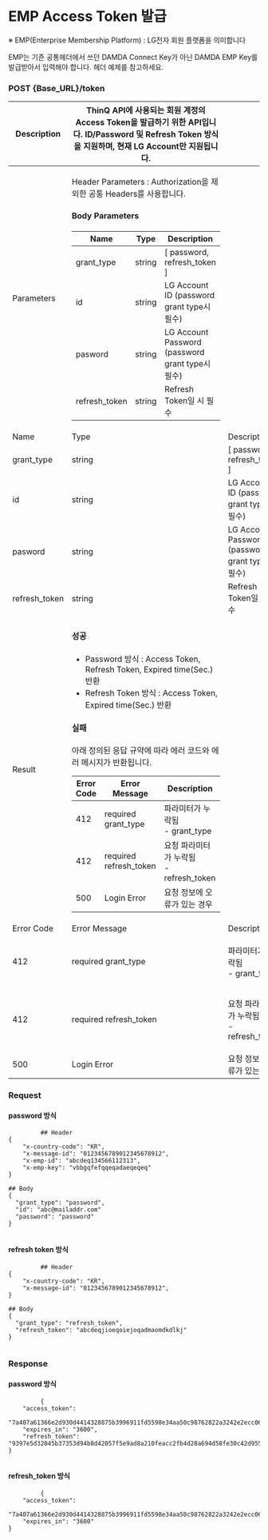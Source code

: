# EMP Access Token 발급

※ EMP(Enterprise Membership Platform) : LG전자 회원 플랫폼을 의미합니다

EMP는 기존 공통헤더에서 쓰던 DAMDA Connect Key가 아닌 DAMDA EMP Key를 발급받아서 입력해야 합니다. 헤더 예제를 참고하세요.

### POST {Base\_URL}/token

| Description    | ThinQ API에 사용되는 회원 계정의 Access Token을 발급하기 위한 API입니다. ID/Password 및 Refresh Token 방식을 지원하며, 현재 LG Account만 지원됩니다.                                                                                                                                                                                                                                                                                                                                                                                                                                                                         |                                               |
| -------------- | ---------------------------------------------------------------------------------------------------------------------------------------------------------------------------------------------------------------------------------------------------------------------------------------------------------------------------------------------------------------------------------------------------------------------------------------------------------------------------------------------------------------------------------------------------------------------------------------- | --------------------------------------------- |
| Parameters     | <p>Header Parameters : Authorization을 제외한 공통 Headers를 사용합니다.</p><h4>Body Parameters</h4><table><thead><tr><th>Name</th><th>Type</th><th>Description</th></tr></thead><tbody><tr><td>grant_type</td><td>string</td><td>[ password, refresh_token ]</td></tr><tr><td>id</td><td>string</td><td>LG Account ID (password grant type시 필수)</td></tr><tr><td>pasword</td><td>string</td><td>LG Account Password (password grant type시 필수)</td></tr><tr><td>refresh_token</td><td>string</td><td>Refresh Token일 시 필수</td></tr></tbody></table>                                                   |                                               |
| Name           | Type                                                                                                                                                                                                                                                                                                                                                                                                                                                                                                                                                                                     | Description                                   |
| grant\_type    | string                                                                                                                                                                                                                                                                                                                                                                                                                                                                                                                                                                                   | \[ password, refresh\_token ]                 |
| id             | string                                                                                                                                                                                                                                                                                                                                                                                                                                                                                                                                                                                   | LG Account ID (password grant type시 필수)       |
| pasword        | string                                                                                                                                                                                                                                                                                                                                                                                                                                                                                                                                                                                   | LG Account Password (password grant type시 필수) |
| refresh\_token | string                                                                                                                                                                                                                                                                                                                                                                                                                                                                                                                                                                                   | Refresh Token일 시 필수                           |
| Result         | <h4>성공</h4><ul><li>Password 방식 : Access Token, Refresh Token, Expired time(Sec.) 반환</li><li>Refresh Token 방식 : Access Token, Expired time(Sec.) 반환</li></ul><h4>실패</h4><p>아래 정의된 응답 규약에 따라 에러 코드와 에러 메시지가 반환됩니다.</p><table><thead><tr><th>Error Code</th><th>Error Message</th><th>Description</th></tr></thead><tbody><tr><td>412</td><td>required grant_type</td><td>파라미터가 누락됨<br>- grant_type</td></tr><tr><td>412</td><td>required refresh_token</td><td>요청 파라미터가 누락됨<br>- refresh_token</td></tr><tr><td>500</td><td>Login Error</td><td>요청 정보에 오류가 있는 경우</td></tr></tbody></table> |                                               |
| Error Code     | Error Message                                                                                                                                                                                                                                                                                                                                                                                                                                                                                                                                                                            | Description                                   |
| 412            | required grant\_type                                                                                                                                                                                                                                                                                                                                                                                                                                                                                                                                                                     | <p>파라미터가 누락됨<br>- grant_type</p>              |
| 412            | required refresh\_token                                                                                                                                                                                                                                                                                                                                                                                                                                                                                                                                                                  | <p>요청 파라미터가 누락됨<br>- refresh_token</p>        |
| 500            | Login Error                                                                                                                                                                                                                                                                                                                                                                                                                                                                                                                                                                              | 요청 정보에 오류가 있는 경우                              |

### Request

#### password 방식

```
         ## Header
{
    "x-country-code": "KR",
    "x-message-id": "0123456789012345678912",
    "x-emp-id": "abcdeq134566112313",
    "x-emp-key": "vbbgqfefqqeqadaeqeqeq"
}

## Body
{
  "grant_type": "password",
  "id": "abc@mailaddr.com"
  "password": "password"
}
       
```

#### refresh token 방식

```
         ## Header
{
    "x-country-code": "KR",
    "x-message-id": "0123456789012345678912",
}

## Body
{
  "grant_type": "refresh_token",
  "refresh_token": "abcdeqjioeqoiejoqadmaomdkdlkj"
}
       
```

### Response

#### password 방식

```
         {
    "access_token":
    "7a407a61366e2d930d4414328875b3996911fd5598e34aa50c98762822a3242e2ecc06cf9252514081ddafec48916495",
    "expires_in": "3600",
    "refresh_token": "9397e5d32045b37353d94b8d42057f5e9ad8a210feacc2fb4d28a694d58fe30c42d955c15fa436825364dde96b59a1a0"
}
       
```

#### refresh\_token 방식

```
         {
    "access_token":
    "7a407a61366e2d930d4414328875b3996911fd5598e34aa50c98762822a3242e2ecc06cf9252514081ddafec48916495",
    "expires_in": "3600"
}
       
```
